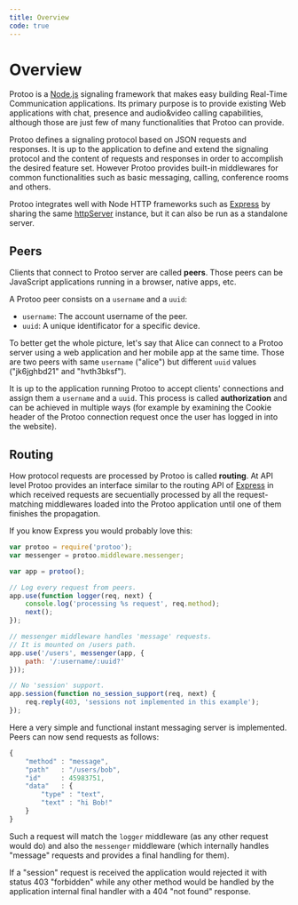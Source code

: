 ```yaml
---
title: Overview
code: true
---
```



# Overview

Protoo is a [Node.js](http://nodejs.org/) signaling framework that makes easy building Real-Time Communication applications. Its primary purpose is to provide existing Web applications with chat, presence and audio&video calling capabilities, although those are just few of many functionalities that Protoo can provide.

Protoo defines a signaling protocol based on JSON requests and responses. It is up to the application to define and extend the signaling protocol and the content of requests and responses in order to accomplish the desired feature set. However Protoo provides built-in middlewares for common functionalities such as basic messaging, calling, conference rooms and others.

Protoo integrates well with Node HTTP frameworks such as [Express](http://expressjs.com/) by sharing the same [httpServer](http://nodejs.org/api/http.html#http_http_createserver_requestlistener) instance, but it can also be run as a standalone server.


## Peers

Clients that connect to Protoo server are called **peers**. Those peers can be JavaScript applications running in a browser, native apps, etc.

A Protoo peer consists on a `username` and a `uuid`:

* `username`: The account username of the peer.
* `uuid`: A unique identificator for a specific device.

To better get the whole picture, let's say that Alice can connect to a Protoo server using a web application and her mobile app at the same time. Those are two peers with same `username` ("alice") but different `uuid` values ("jk6jghbd21" and "hvth3bksf").

It is up to the application running Protoo to accept clients' connections and assign them a `username` and a `uuid`. This process is called **authorization** and can be achieved in multiple ways (for example by examining the Cookie header of the Protoo connection request once the user has logged in into the website).


## Routing

How protocol requests are processed by Protoo is called **routing**. At API level Protoo provides an interface similar to the routing API of [Express](http://expressjs.com/) in which received requests are secuentially processed by all the request-matching middlewares loaded into the Protoo application until one of them finishes the propagation.

If you know Express you would probably love this:

```javascript
var protoo = require('protoo');
var messenger = protoo.middleware.messenger;

var app = protoo();

// Log every request from peers.
app.use(function logger(req, next) {
    console.log('processing %s request', req.method);
    next();
});

// messenger middleware handles 'message' requests.
// It is mounted on /users path.
app.use('/users', messenger(app, {
    path: '/:username/:uuid?'
}));

// No 'session' support.
app.session(function no_session_support(req, next) {
    req.reply(403, 'sessions not implemented in this example');
});
```

Here a very simple and functional instant messaging server is implemented. Peers can now send requests as follows:

```javascript
{
    "method" : "message",
    "path"   : "/users/bob",
    "id"     : 45983751,
    "data"   : {
        "type" : "text",
        "text" : "hi Bob!"
    }
}
```

Such a request will match the `logger` middleware (as any other request would do) and also the `messenger` middleware (which internally handles "message" requests and provides a final handling for them).

If a "session" request is received the application would rejected it with status 403 "forbidden" while any other method would be handled by the application internal final handler with a 404 "not found" response.
